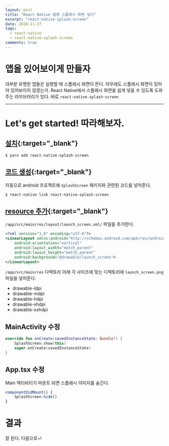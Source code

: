 ```yaml
---
layout: post
title: "React Native 앱에 스플래시 화면 넣기"
excerpt: "react-native-splash-screen"
date: 2018-11-27
tags:
  - react-native
  - react-native-splash-screen
comments: true
---
```


# 앱을 있어보이게 만들자

대부분 유명한 앱들은 실행할 때 스플래시 화면이 뜬다. 아무래도 스플래시 화면이 있어야 있어보이지 않겠는가. React Native에서 스플래시 화면을 쉽게 넣을 수 있도록 도와주는 라이브러리가 있다. 바로 `react-native-splash-screen`

---

# Let's get started! 따라해보자.

## [설치](https://www.npmjs.com/package/react-native-splash-screen#first-stepdownload){:target="_blank"}

    $ yarn add react-native-splash-screen

## [코드 생성](https://www.npmjs.com/package/react-native-splash-screen#automatic-installation){:target="_blank"}

자동으로 android 프로젝트에 `SplashScreen` 패키지와 관련된 코드를 넣어준다.

    $ react-native link react-native-splash-screen

## [resource 추가](https://www.npmjs.com/package/react-native-splash-screen#android){:target="_blank"}

`/app/src/main/res/layout/launch_screen.xml/` 파일을 추가한다.

```xml
<?xml version="1.0" encoding="utf-8"?>
<LinearLayout xmlns:android="http://schemas.android.com/apk/res/android"
    android:orientation="vertical"
    android:layout_width="match_parent"
    android:layout_height="match_parent"
    android:background="@drawable/launch_screen">
</LinearLayout>
```

`/app/src/main/res` 다렉토리 아래 각 사이즈에 맞는 디렉토리에 `launch_screen.png` 파일을 넣어준다.

- drawable-ldpi
- drawable-mdpi
- drawable-hdpi
- drawable-xhdpi
- drawable-xxhdpi

## MainActivity 수정

```kotlin
override fun onCreate(savedInstanceState: Bundle?) {
    SplashScreen.show(this)
    super.onCreate(savedInstanceState)
}
```

## App.tsx 수정

Main 액티비티가 마운트 되면 스플래시 이미지를 숨긴다.

```typescript
componentDidMount() {
    SplashScreen.hide()
}
```

# 결과

잘 된다. 다음으로~!
